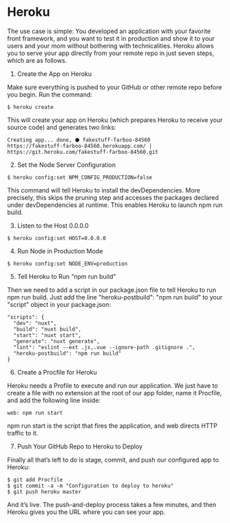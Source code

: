 # Heroku

The use case is simple: You developed an application with your favorite front framework, and you want to test it in production and show it to your users and your mom without bothering with technicalities. Heroku allows you to serve your app directly from your remote repo in just seven steps, which are as follows.

1. Create the App on Heroku

Make sure everything is pushed to your GitHub or other remote repo before you begin. Run the command:

`$ heroku create`

This will create your app on Heroku (which prepares Heroku to receive your source code) and generates two links:

```
Creating app... done, ⬢ fakestuff-farboo-84560
https://fakestuff-farboo-84560.herokuapp.com/ | https://git.heroku.com/fakestuff-farboo-84560.git
```

2. Set the Node Server Configuration

`$ heroku config:set NPM_CONFIG_PRODUCTION=false`

This command will tell Heroku to install the devDependencies. More precisely, this skips the pruning step and accesses the packages declared under devDependencies at runtime. This enables Heroku to launch npm run build.

3. Listen to the Host 0.0.0.0

`$ heroku config:set HOST=0.0.0.0`

4. Run Node in Production Mode

`$ heroku config:set NODE_ENV=production`

5. Tell Heroku to Run “npm run build"

Then we need to add a script in our package.json file to tell Heroku to run npm run build. Just add the line "heroku-postbuild": "npm run build” to your "script" object in your package.json:

```
"scripts": {
  "dev": "nuxt",
  "build": "nuxt build",
  "start": "nuxt start",
  "generate": "nuxt generate",
  "lint": "eslint --ext .js,.vue --ignore-path .gitignore .",
  "heroku-postbuild": "npm run build"
}
```

6. Create a Procfile for Heroku

Heroku needs a Profile to execute and run our application. We just have to create a file with no extension at the root of our app folder, name it Procfile, and add the following line inside:

`web: npm run start`

npm run start is the script that fires the application, and web directs HTTP traffic to it.

7. Push Your GitHub Repo to Heroku to Deploy

Finally all that’s left to do is stage, commit, and push our configured app to Heroku:

```
$ git add Procfile
$ git commit -a -m "Configuration to deploy to heroku"
$ git push heroku master
```

And it’s live. The push-and-deploy process takes a few minutes, and then Heroku gives you the URL where you can see your app.
